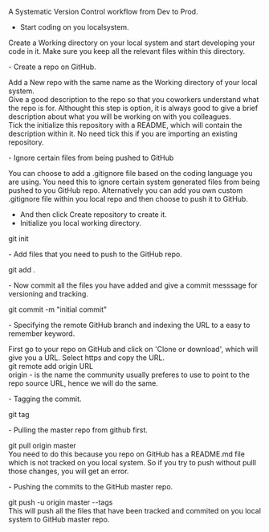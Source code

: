 A Systematic Version Control workflow from Dev to Prod.

- Start coding on you localsystem.
<p>
Create a Working directory on your local system and start developing your code in it. Make sure you keep all the relevant files within this directory.
</p>
- Create a repo on GitHub.
<p>
Add a New repo with the same name as the Working directory of your local system.<br/>
Give a good description to the repo so that you coworkers understand what the repo is for. Althought this step is option, it is always good to give a brief description about what you will be working on with you colleagues.<br/>
Tick the initialize this repository with a README, which will contain the description within it. No need tick this if you are importing an existing repository. 
</p>
- Ignore certain files from being pushed to GitHub
<p>You can choose to add a .gitignore file based on the coding language you are using. You need this to ignore certain system generated files from being pushed to you GitHub repo. Alternatively you can add you own custom .gitignore file within you local repo and then choose to push it to GitHub.
</p>

- And then click Create repository to create it.
- Initialize you local working directory.
<p>
git init<br/>
</p>
- Add files that you need to push to the GitHub repo.
<p>
git add .
</p>
- Now commit all the files you have added and give a commit messsage for versioning and tracking.
<p>
git commit -m "initial commit"
</p>
- Specifying the remote GitHub branch and indexing the URL to a easy to remember keyword.
<p>
First go to your repo on GitHub and click on 'Clone or download', which will give you a URL. Select https and copy the URL.<br/>
git remote add origin URL<br/>
origin - is the name the community usually preferes to use to point to the repo source URL, hence we will do the same.
</p>
- Tagging the commit.
<p>
git tag <Tag_name>
</p>
- Pulling the master repo from github first.
<p>
git pull origin master<br/>
You need to do this because you repo on GitHub has a README.md file which is not tracked on you local system. So if you try to push without pulll those changes, you will get an error.
</p>
- Pushing the commits to the GitHub master repo.
<p>
git push -u origin master --tags<br/>
This will push all the files that have been tracked and commited on you local system to GitHub master repo.
</p>